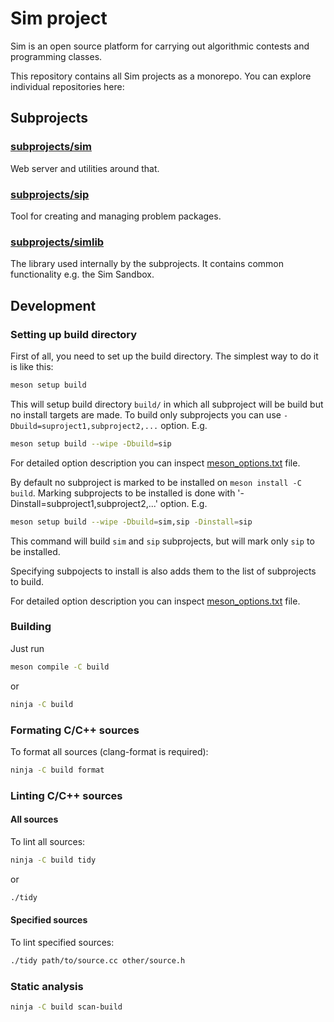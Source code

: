 # Sim project

Sim is an open source platform for carrying out algorithmic contests and programming classes.

This repository contains all Sim projects as a monorepo. You can explore individual repositories here:

## Subprojects

### [subprojects/sim](subprojects/sim/)
Web server and utilities around that.

### [subprojects/sip](subprojects/sip/)
Tool for creating and managing problem packages.

### [subprojects/simlib](subprojects/simlib/)
The library used internally by the subprojects. It contains common functionality e.g. the Sim Sandbox.

## Development

### Setting up build directory

First of all, you need to set up the build directory. The simplest way to do it is like this:
```sh
meson setup build
```
This will setup build directory `build/` in which all subproject will be build but no install targets are made. To build only subprojects you can use `-Dbuild=suproject1,subproject2,...` option. E.g.
```sh
meson setup build --wipe -Dbuild=sip
```

For detailed option description you can inspect [meson_options.txt](meson_options.txt) file.

By default no subproject is marked to be installed on `meson install -C build`. Marking subprojects to be installed is done with '-Dinstall=subproject1,subproject2,...' option. E.g.
```sh
meson setup build --wipe -Dbuild=sim,sip -Dinstall=sip
```
This command will build `sim` and `sip` subprojects, but will mark only `sip` to be installed.

Specifying subpojects to install is also adds them to the list of subprojects to build.

For detailed option description you can inspect [meson_options.txt](meson_options.txt) file.

### Building
Just run
```sh
meson compile -C build
```
or
```sh
ninja -C build
```

### Formating C/C++ sources
To format all sources (clang-format is required):
```sh
ninja -C build format
```

### Linting C/C++ sources

#### All sources
To lint all sources:
```sh
ninja -C build tidy
```
or
```sh
./tidy
```

#### Specified sources
To lint specified sources:
```sh
./tidy path/to/source.cc other/source.h
```

### Static analysis
```sh
ninja -C build scan-build
```
